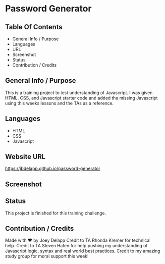# Password Generator

## Table Of Contents
* General Info / Purpose
* Languages
* URL
* Screenshot
* Status
* Contribution / Credits

## General Info / Purpose
This is a training project to test understanding of Javascript. I was given HTML, CSS, and Javascript starter code and added the missing Javascript using this weeks lessons and the TAs as a reference.  


## Languages
* HTML
* CSS
* Javascript

## Website URL
https://jbdelapp.github.io/password-generator

## Screenshot


## Status

This project is finished for this training challenge.

## Contribution / Credits
Made with ❤️ by Joey Delapp
Credit to TA Rhonda Kremer for technical help.
Credit to TA Steven Hafen for help pushing my understanding of Javascript logic, syntax and real world best practices.
Credit to my amazing study group for moral support this week! 
